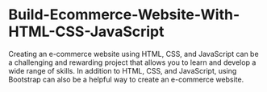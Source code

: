 # Build-Ecommerce-Website-With-HTML-CSS-JavaScript
Creating an e-commerce website using HTML, CSS, and JavaScript can be a challenging and rewarding project that allows you to learn and develop a wide range of skills. In addition to HTML, CSS, and JavaScript, using Bootstrap can also be a helpful way to create an e-commerce website.
